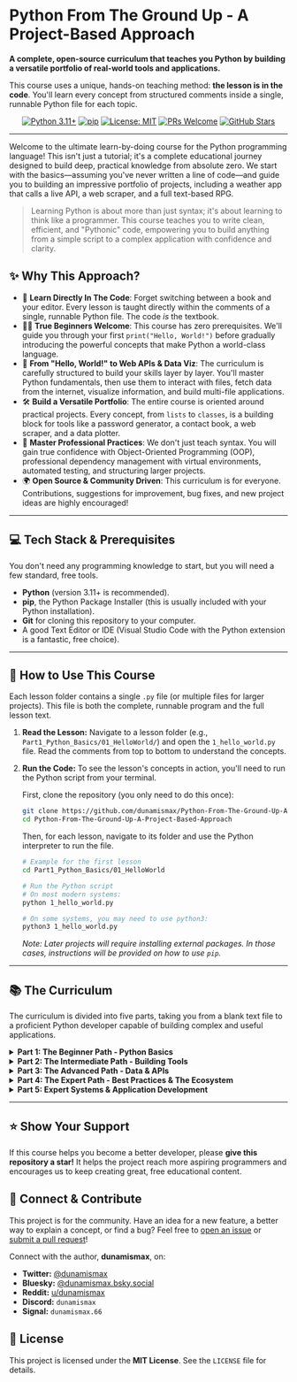 # Python From The Ground Up - A Project-Based Approach

<p align="left">
  <b>A complete, open-source curriculum that teaches you Python by building a versatile portfolio of real-world tools and applications.</b>
</p>
<p align="left">
  This course uses a unique, hands-on teaching method: <b>the lesson is in the code</b>. You'll learn every concept from structured comments inside a single, runnable Python file for each topic.
</p>
<p align="center">
  <a href="https://www.python.org/downloads/release/python-3110/"><img src="https://img.shields.io/badge/Language-Python%203.11+-blue.svg" alt="Python 3.11+"></a>
  <a href="https://pip.pypa.io/en/stable/"><img src="https://img.shields.io/badge/Packages-pip-green.svg" alt="pip"></a>
  <a href="https://github.com/dunamismax/Python-From-The-Ground-Up-A-Project-Based-Approach/blob/main/LICENSE"><img src="https://img.shields.io/badge/License-MIT-yellow.svg" alt="License: MIT"></a>
  <a href="https://github.com/dunamismax/Python-From-The-Ground-Up-A-Project-Based-Approach/pulls"><img src="https://img.shields.io/badge/PRs-welcome-brightgreen.svg?style=flat-square" alt="PRs Welcome"></a>
  <a href="https://github.com/dunamismax/Python-From-The-Ground-Up-A-Project-Based-Approach/stargazers"><img src="https://img.shields.io/github/stars/dunamismax/Python-From-The-Ground-Up-A-Project-Based-Approach?style=social" alt="GitHub Stars"></a>
</p>

---

Welcome to the ultimate learn-by-doing course for the Python programming language! This isn't just a tutorial; it's a complete educational journey designed to build deep, practical knowledge from absolute zero. We start with the basics—assuming you've never written a line of code—and guide you to building an impressive portfolio of projects, including a weather app that calls a live API, a web scraper, and a full text-based RPG.

> Learning Python is about more than just syntax; it's about learning to think like a programmer. This course teaches you to write clean, efficient, and "Pythonic" code, empowering you to build anything from a simple script to a complex application with confidence and clarity.

## ✨ Why This Approach?

*   📖 **Learn Directly In The Code**: Forget switching between a book and your editor. Every lesson is taught directly within the comments of a single, runnable Python file. The code *is* the textbook.
*   👨‍💻 **True Beginners Welcome**: This course has zero prerequisites. We'll guide you through your first `print("Hello, World!")` before gradually introducing the powerful concepts that make Python a world-class language.
*   🚀 **From "Hello, World!" to Web APIs & Data Viz**: The curriculum is carefully structured to build your skills layer by layer. You'll master Python fundamentals, then use them to interact with files, fetch data from the internet, visualize information, and build multi-file applications.
*   🛠️ **Build a Versatile Portfolio**: The entire course is oriented around practical projects. Every concept, from `lists` to `classes`, is a building block for tools like a password generator, a contact book, a web scraper, and a data plotter.
*   💪 **Master Professional Practices**: We don't just teach syntax. You will gain true confidence with Object-Oriented Programming (OOP), professional dependency management with virtual environments, automated testing, and structuring larger projects.
*   🌍 **Open Source & Community Driven**: This curriculum is for everyone. Contributions, suggestions for improvement, bug fixes, and new project ideas are highly encouraged!

---

## 💻 Tech Stack & Prerequisites

You don't need any programming knowledge to start, but you will need a few standard, free tools.

*   **Python** (version 3.11+ is recommended).
*   **pip**, the Python Package Installer (this is usually included with your Python installation).
*   **Git** for cloning this repository to your computer.
*   A good Text Editor or IDE (Visual Studio Code with the Python extension is a fantastic, free choice).

---

## 🚀 How to Use This Course

Each lesson folder contains a single `.py` file (or multiple files for larger projects). This file is both the complete, runnable program and the full lesson text.

1.  **Read the Lesson:** Navigate to a lesson folder (e.g., `Part1_Python_Basics/01_HelloWorld/`) and open the `1_hello_world.py` file. Read the comments from top to bottom to understand the concepts.

2.  **Run the Code:** To see the lesson's concepts in action, you'll need to run the Python script from your terminal.

    First, clone the repository (you only need to do this once):
    ```sh
    git clone https://github.com/dunamismax/Python-From-The-Ground-Up-A-Project-Based-Approach.git
    cd Python-From-The-Ground-Up-A-Project-Based-Approach
    ```

    Then, for each lesson, navigate to its folder and use the Python interpreter to run the file.
    ```sh
    # Example for the first lesson
    cd Part1_Python_Basics/01_HelloWorld

    # Run the Python script
    # On most modern systems:
    python 1_hello_world.py

    # On some systems, you may need to use python3:
    python3 1_hello_world.py
    ```
    *Note: Later projects will require installing external packages. In those cases, instructions will be provided on how to use `pip`.*

---

## 📚 The Curriculum

The curriculum is divided into five parts, taking you from a blank text file to a proficient Python developer capable of building complex and useful applications.

<details>
<summary><strong>Part 1: The Beginner Path - Python Basics</strong></summary>
<br>
<i>(Focus: Core language syntax, data structures, and logic, taught entirely within single-file console applications.)</i>

| Lesson                           | Key Concepts                                 | Description                                                              |
| -------------------------------- | -------------------------------------------- | ------------------------------------------------------------------------ |
| `1_hello_world.py`               | `print()`, comments, interpreter             | The essential first step: running your very first Python program.        |
| `2_variables_and_types.py`       | `str`, `int`, `float`, `bool`, dynamic typing| Learn to store, manage, and work with different kinds of information.    |
| `3_user_input_and_strings.py`    | `input()`, f-strings, `.lower()`, `.strip()` | Make your programs interactive by reading and manipulating user input.   |
| `4_operators_and_comparisons.py` | `+`, `/`, `%`, `==`, `!=`, `and`, `or`       | Perform calculations, comparisons, and make logical decisions.           |
| `5_conditional_logic.py`         | `if`, `elif`, `else`, indentation            | Give your program a brain by letting it execute code based on conditions.|
| `6_lists_the_python_workhorse.py`| Indexing, slicing, `.append()`, `.pop()`     | Manage ordered collections of data, Python's most versatile data type.   |
| `7_loops.py`                     | `for` loops, `while` loops                   | Teach your program to perform repetitive tasks and iterate over data.    |
| `8_functions.py`                 | `def`, arguments, `return`, docstrings       | Organize code into clean, reusable, and modular blocks—a core concept.   |
| `9_dictionaries_key_value_pairs.py`| `{key: value}`, accessing with keys        | Store and retrieve data efficiently using unique keys instead of indices.|

</details>

<details>
<summary><strong>Part 2: The Intermediate Path - Building Tools</strong></summary>
<br>
<i>(Focus: Interacting with the system, handling errors, and learning Object-Oriented Programming.)</i>

| Lesson                             | Key Concepts                                 | Description                                                              |
| ---------------------------------- | -------------------------------------------- | ------------------------------------------------------------------------ |
| `10_files_and_the_os.py`           | `with open(...)`, `os` module                | Persist data beyond program execution by reading from and writing to files.|
| `11_modules_and_pip.py`            | `import`, standard library, `pip` install    | Expand Python's power with built-in modules and third-party packages.    |
| `12_exception_handling.py`         | `try`, `except` block                        | Write robust, professional code that can handle unexpected errors gracefully.|
| `13_project_password_generator.py` | **Project:** `random` module, loops, functions| Build your first useful tool: a customizable strong password generator.    |
| `14_classes_and_oop_basics.py`     | `class`, `__init__()`, `self`, methods       | Intro to Object-Oriented Programming, the paradigm of modern software.   |
| `15_project_contact_book.py`       | **Project:** Classes, dictionaries, file I/O | Build an application to create, manage, and save contacts to a file.     |

</details>

<details>
<summary><strong>Part 3: The Advanced Path - Data & APIs</strong></summary>
<br>
<i>(Focus: Advanced data structures and interacting with web services.)</i>

| Lesson                              | Key Concepts                                 | Description                                                              |
| ----------------------------------- | -------------------------------------------- | ------------------------------------------------------------------------ |
| `16_advanced_data_structures.py`    | `tuple` (immutability), `set` (uniqueness)   | Learn about immutable sequences and efficient collections of unique items. |
| `17_list_and_dict_comprehensions.py`| `[x for x in list]`, `{k:v for k,v in d}`    | Write elegant, efficient, and highly readable "Pythonic" loops.        |
| `18_working_with_json.py`           | `json` module, `load()`, `dump()`            | Master JSON, the universal language of web APIs and data exchange.       |
| `19_project_api_weather_app.py`     | **Project:** `requests` library, JSON parsing| Connect to the internet to fetch and display live data from a real API.  |
| `20_lambdas_and_functional_tools.py`| `lambda`, `map()`, `filter()`                | Explore functional programming concepts for concise, powerful one-liners.|

</details>

<details>
<summary><strong>Part 4: The Expert Path - Best Practices & The Ecosystem</strong></summary>
<br>
<i>(Focus: Professional development tools, testing, and data visualization.)</i>

| Lesson                                     | Key Concepts                                   | Description                                                              |
| ------------------------------------------ | ---------------------------------------------- | ------------------------------------------------------------------------ |
| `21_virtual_environments_and_requirements.py`| `venv`, `pip freeze`, `requirements.txt`       | Learn the professional standard for managing project dependencies.       |
| `22_project_web_scraper.py`                | **Project:** `requests`, `BeautifulSoup`       | Build a powerful tool to automatically extract information from websites.|
| `23_generators_and_iterators.py`           | `yield` keyword, memory efficiency             | Create memory-efficient data sequences for handling large datasets.      |
| `24_testing_with_pytest.py`                | `pytest`, assertions, test functions         | Intro to automated testing to ensure your code is correct and reliable.  |
| `25_project_csv_data_plotter.py`           | **Project:** `matplotlib`, `csv` module      | Read data from a standard CSV file and create a visual chart from it.  |

</details>

<details>
<summary><strong>Part 5: Expert Systems & Application Development</strong></summary>
<br>
<i>(Focus: Building large, multi-file applications and preparing them for distribution.)</i>

| Lesson                                     | Key Concepts                                 | Description                                                              |
| ------------------------------------------ | -------------------------------------------- | ------------------------------------------------------------------------ |
| `26_structuring_a_multi_file_project/`     | Project structure, `main.py`, modules      | Learn how to organize code for large, scalable, and maintainable apps.   |
| `27_intro_to_gui_with_tkinter.py`          | `tkinter`, widgets, event loops              | A first look at building graphical user interfaces for desktop apps.     |
| `28_capstone_text_adventure_game/`         | **Final Capstone Project**                   | A multi-file text RPG using classes, JSON, and advanced project structure. |
| `29_packaging_your_project_with_pyproject.py`| `pyproject.toml`, `build`, `twine`         | A look at modern Python packaging to make your projects shareable.       |
| `30_what_next.py`                          | Guidance document                            | A commented guide to further learning paths in web dev, data science, etc. |

</details>

---

## ⭐ Show Your Support

If this course helps you become a better developer, please **give this repository a star!** It helps the project reach more aspiring programmers and encourages us to keep creating great, free educational content.

## 🤝 Connect & Contribute

This project is for the community. Have an idea for a new feature, a better way to explain a concept, or find a bug? Feel free to [open an issue](https://github.com/dunamismax/Python-From-The-Ground-Up-A-Project-Based-Approach/issues) or [submit a pull request](https://github.com/dunamismax/Python-From-The-Ground-Up-A-Project-Based-Approach/pulls)!

Connect with the author, **dunamismax**, on:

*   **Twitter:** [@dunamismax](https://twitter.com/dunamismax)
*   **Bluesky:** [@dunamismax.bsky.social](https://bsky.app/profile/dunamismax.bsky.social)
*   **Reddit:** [u/dunamismax](https://www.reddit.com/user/dunamismax)
*   **Discord:** `dunamismax`
*   **Signal:** `dunamismax.66`

## 📜 License

This project is licensed under the **MIT License**. See the `LICENSE` file for details.